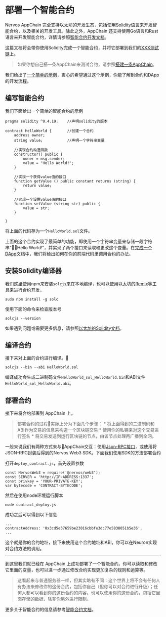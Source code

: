 # 部署一个智能合约

Nervos AppChain 完全支持以太坊的开发生态，包括使用[Solidity语言](http://solidity.readthedocs.io/en/latest/)来开发智能合约，以及相关的开发工具。除此之外，AppChain 还支持使用Go语言和Rust语言来开发智能合约，详情请参照[智能合约开发文档](smart-contract/intro.md)。

这篇文档将会带你使用Solidity完成一个智能合约，并将它部署到我们的[XXX测试链](quick-start/deploy-appchain.md#测试链)上。

> 如果你想自己搭一条AppChain来测试合约，请参照[搭建一条AppChain]()。

我们给出了[一个简单的示例](https://github.com/cryptape/Nervos-AppChain-Docs/tree/master/appchain-example)，衷心的希望通过这个示例，你能了解到合约和DApp的开发流程。

## 编写智能合约

我们下面给出一个简单的智能合约的示例

    pragma solidity ^0.4.19;    //声明solidity的版本
    
    contract HelloWorld {       //创建一个合约
        address owner;
        string value;           //声明一个字符串变量
    
        //实现合约构造函数
        constructor() public {
            owner = msg.sender;
            value = "Hello World!";
        }
    
        //实现一个获得value值的接口
        function getValue () public constant returns (string) {
            return value;
        }
    
        //实现一个设置value值的接口
        function setValue (string str) public {
            value = str;
        }
    
    }
    

将上面的代码存为一个`HelloWorld.sol`文件。

上面的这个合约实现了最简单的功能，即使用一个字符串变量来存储一段字符串"Hello World!"，并实现了两个接口来读取和更改这个变量。在[完成一个DApp]()文档中，我们将给出如何在你的前端代码里调用合约的办法。

## 安装Solidity编译器

我们这里使用npm来安装`solcjs`来在本地编译，也可以使用以太坊的[Remix](https://remix.ethereum.org/)等工具来进行合约开发。

    sudo npm install -g solc
    

使用下面的命令来检查版本号

    solcjs --version
    

如果遇到问题或需要更多信息，请参照[以太坊的Solidity文档](https://solidity.readthedocs.io/en/v0.4.24/installing-solidity.html)。

## 编译合约

接下来对上面的合约进行编译。

    solcjs --bin --abi HelloWorld.sol
    

编译成功会生成二进制码文件`HelloWorld_sol_HelloWorld.bin`和ABI文件`HelloWorld_sol_HelloWorld.abi`。

## 部署合约

接下来将合约部署到 AppChain 上。

> 部署合约的过程实际上分为下面几个步骤： * 将上面得到的二进制码和ABI作为交易的信息来构造一个区块链交易 * 使用你的私钥来对这个交易进行签名 * 将交易发送到运行区块链的节点，由该节点处理再广播到全网。

一般来说我们有两种方式来与AppChain交互：使用[Json-RPC接口](https://docs.nervos.org/cita/#/zh-CN/latest/rpc_guide/rpc)，或使用将JSON-RPC封装后得到的Nervos Web3 SDK。下面我们使用SDK的方法部署合约

打开`deploy_contract.js`，首先设置参数

    const NervosWeb3 = require('@nervos/web3');
    const SERVER = 'http://IP-ADDRESS:1337';
    const privkey = 'YOUR-PRIVATE-KEY';
    var bytecode = 'CONTRACT-BYTECODE';
    

然后在使用node环境运行脚本

    node contract_deploy.js
    

成功之后可以得到以下信息

    ...
    contractAddress: '0x3cd5e37659be23016cbbfe3dc77e5838051b5e36',
    ...
    

这个就是你的合约地址，接下来使用这个合约地址和ABI，你可以在Neuron实现对合约方法的调用。

* * *

到这里我们就已经在 AppChain 上成功部署了一个智能合约。你可以读取和修改它里面的变量，也可以进一步通过修改合约实现更加复杂的规则和运算等。

> 这看起来与普通服务器一样，但其实略有不同：这个世界上将不会有任何人有办法来修改你的这份合约，包括你自己（但你可以对合约进行升级）；任何人都可以看到你的这份合约的内容，也可以使用你的这份合约，包括它里面存储的数据，除非你另外进行限制。

更多关于智能合约的信息请参考[智能合约文档](smart-contract/intro.md)。